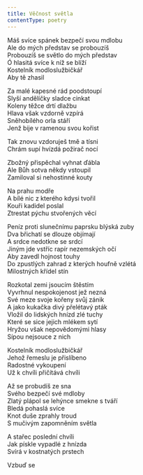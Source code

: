 ```yaml
---
title: Věčnost světla
contentType: poetry
---
```


<section>

Máš svíce spánek bezpečí svou mdlobu  
Ale do mých představ se probouzíš  
Probouzíš se světlo do mých představ  
Ó hlasitá svíce k níž se blíží  
Kostelník modloslužbičkář  
Aby tě zhasil

Za malé kapesné rád poodstoupí  
Slyší andělíčky sladce cinkat  
Koleny těžce drtí dlažbu  
Hlava však vzdorně vzpírá  
Sněhobílého orla stáří  
Jenž bije v ramenou svou kořist

Tak znovu vzdoruješ tmě a tísni  
Chrám supí hvízdá požirač nocí

Zbožný přispěchal vyhnat ďábla  
Ale Bůh sotva někdy vstoupil  
Zamiloval si nehostinné kouty

Na prahu modře  
A bílé nic z kterého kdysi tvořil  
Kouři kadidel poslal  
Ztrestat pýchu stvořených věcí

Peníz proti slunečnímu paprsku blýská zuby  
Dva břichatí se dlouze objímají  
A srdce nedotkne se srdcí  
Jiným jde vstříc rapír nezemských očí  
Aby zavedl hojnost touhy  
Do zpustlých zahrad z kterých houfně vzlétá  
Milostných křídel stín

Rozkotal zemi jsoucím štěstím  
Vyvrhnul nespokojenost jež nezná  
Své meze svoje kořeny svůj zánik  
A jako kukačka divý přelétavý pták  
Vložil do lidských hnízd zlé tuchy  
Které se sice jejich mlékem sytí  
Hryžou však nepovědomými hlasy  
Sípou nejsouce z nich

Kostelník modloslužbičkář  
Jehož řemeslu je přislíbeno  
Radostné vykoupení  
Už k chvíli přičítává chvíli

Až se probudíš ze sna  
Svého bezpečí své mdloby  
Zlatý plápol se lehýnce smekne s tváří  
Bledá pohaslá svíce  
Knot duše zprahly troud  
S mučivým zapomněním světla

A stařec poslední chvíli  
Jak pískle vypadlé z hnízda  
Svírá v kostnatých prstech

Vzbuď se

</section>
